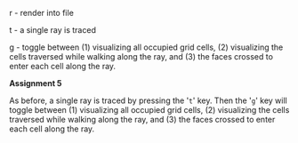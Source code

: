 r - render into file

t - a single ray is traced 

g - toggle between (1) visualizing all occupied grid cells, (2) visualizing the cells traversed while walking along the ray, and (3) the faces crossed to enter each cell along the ray.



**Assignment 5**

As before, a single ray is traced by pressing the '`t`' key. Then the '`g`' key will toggle between (1) visualizing all occupied grid cells, (2) visualizing the cells traversed while walking along the ray, and (3) the faces crossed to enter each cell along the ray.

